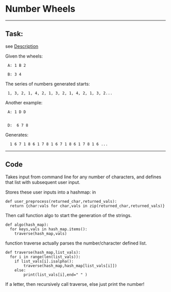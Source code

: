 # Number Wheels

----
## Task:
see [Description](http://rosettacode.org/wiki/Intersecting_Number_Wheels)



Given the wheels:

     A: 1 B 2 

     B: 3 4

The series of numbers generated starts:

     1, 3, 2, 1, 4, 2, 1, 3, 2, 1, 4, 2, 1, 3, 2...
Another example:

     A: 1 D D


     D:  6 7 8


   Generates:
       
   
      1 6 7 1 8 6 1 7 8 1 6 7 1 8 6 1 7 8 1 6 ...    


----
## Code
Takes input from command line for any number of characters, and defines that list with subsequent user input.

Stores these user inputs into a hashmap: in 

    def user_preprocess(returned_char,returned_vals):
      return {char:vals for char,vals in zip(returned_char,returned_vals)}

Then call function algo to start the generation of the strings. 

    def algo(hash_map):
      for keys,vals in hash_map.items():
        traverse(hash_map,vals)

function traverse actually parses the number/character defined list.

    def traverse(hash_map,list_vals):
      for i in range(len(list_vals)):
        if list_vals[i].isalpha():
            traverse(hash_map,hash_map[list_vals[i]])
        else:
            print(list_vals[i],end=" " )

If a letter, then recursively call traverse, else just print the number!

